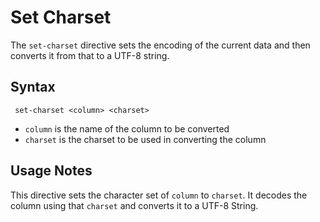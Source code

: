 # Set Charset

The `set-charset` directive sets the encoding of the current data and then converts it
from that to a UTF-8 string.


## Syntax
```
 set-charset <column> <charset>
```

* `column` is the name of the column to be converted
* `charset` is the charset to be used in converting the column


## Usage Notes

This directive sets the character set of `column` to `charset`. It decodes the column
using that `charset` and converts it to a UTF-8 String.
